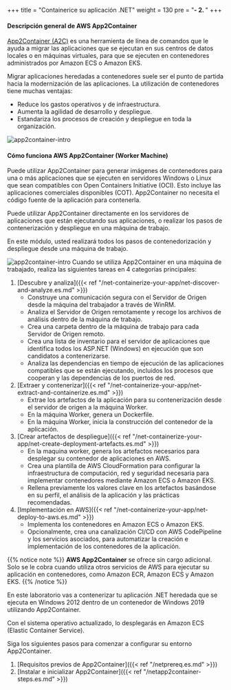 +++
title = "Containerice su aplicación .NET"
weight = 130
pre = "<b>- 2. </b>"
+++

#### Descripción general de AWS App2Container

<a href="https://aws.amazon.com/app2container" target="_blank">App2Container (A2C)</a> es una herramienta de línea de comandos que le ayuda a migrar las aplicaciones que se ejecutan en sus centros de datos locales o en máquinas virtuales, para que se ejecuten en contenedores administrados por Amazon ECS o Amazon EKS.

Migrar aplicaciones heredadas a contenedores suele ser el punto de partida hacia la modernización de las aplicaciones. La utilización de contenedores tiene muchas ventajas:

- Reduce los gastos operativos y de infraestructura.
- Aumenta la agilidad de desarrollo y despliegue.
- Estandariza los procesos de creación y despliegue en toda la organización.

![app2container-intro](/app2container/app2container-diagram.png)

#### Cómo funciona AWS App2Container (Worker Machine)

Puede utilizar App2Container para generar imágenes de contenedores para una o más aplicaciones que se ejecuten en servidores Windows o Linux que sean compatibles con Open Containers Initiative (OCI). Esto incluye las aplicaciones comerciales disponibles (COT). App2Container no necesita el código fuente de la aplicación para contenerla.

Puede utilizar App2Container directamente en los servidores de aplicaciones que están ejecutando sus aplicaciones, o realizar los pasos de contenerización y despliegue en una máquina de trabajo.

En este módulo, usted realizará todos los pasos de contenedorización y despliegue desde una máquina de trabajo.

![app2container-intro](/app2container/app2container-remote-diagram.png)
Cuando se utiliza App2Container en una máquina de trabajado, realiza las siguientes tareas en 4 categorías principales:

1. [Descubre y analiza]({{< ref "/net-containerize-your-app/net-discover-and-analyze.es.md" >}})
    - Construye una comunicación segura con el Servidor de Origen desde la máquina del trabajador a través de WinRM.
    - Analiza el Servidor de Origen remotamente y recoge los archivos de análisis dentro de la máquina de trabajo.
    - Crea una carpeta dentro de la máquina de trabajo para cada Servidor de Origen remoto.
    - Crea una lista de inventario para el servidor de aplicaciones que identifica todos los ASP.NET (Windows) en ejecución que son candidatos a contenerizarse.
    - Analiza las dependencias en tiempo de ejecución de las aplicaciones compatibles que se están ejecutando, incluidos los procesos que cooperan y las dependencias de los puertos de red.
2. [Extraer y contenerizar]({{< ref "/net-containerize-your-app/net-extract-and-containerize.es.md" >}})
    - Extrae los artefactos de la aplicación para su contenerización desde el servidor de origen a la máquina Worker.
    - En la máquina Worker, genera un Dockerfile.
    - En la máquina Worker, inicia la construcción del contenedor de la aplicación.
3. [Crear artefactos de despliegue]({{< ref "/net-containerize-your-app/net-create-deployment-artefacts.es.md" >}})
    - En la maquina worker, genera los artefactos necesarios para desplegar su contenedor de aplicaciones en AWS.
    - Crea una plantilla de AWS CloudFormation para configurar la infraestructura de computación, red y seguridad necesaria para implementar contenedores mediante Amazon ECS o Amazon EKS.
    - Rellena previamente los valores clave en los artefactos basándose en su perfil, el análisis de la aplicación y las prácticas recomendadas.
4. [Implementación en AWS]({{< ref "/net-containerize-your-app/net-deploy-to-aws.es.md" >}})
    - Implementa los contenedores en Amazon ECS o Amazon EKS.
    - Opcionalmente, crea una canalización CI/CD con AWS CodePipeline y los servicios asociados, para automatizar la creación e implementación de los contenedores de la aplicación.

{{% notice note %}}
**AWS App2Container** se ofrece sin cargo adicional. Solo se le cobra cuando utiliza otros servicios de AWS para ejecutar su aplicación en contenedores, como Amazon ECR, Amazon ECS y Amazon EKS.
{{% /notice %}}  

En este laboratorio vas a contenerizar tu aplicación .NET heredada que se ejecuta en Windows 2012 dentro de un contenedor de Windows 2019 utilizando App2Container.

Con el sistema operativo actualizado, lo desplegarás en Amazon ECS (Elastic Container Service).

Siga los siguientes pasos para comenzar a configurar su entorno App2Container.

1. [Requisitos previos de App2Container]({{< ref "/netprereq.es.md" >}})  
2. [Instalar e inicializar App2Container]({{< ref "/netapp2container-steps.es.md" >}})  
